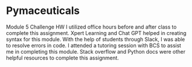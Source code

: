 # Pymaceuticals
Module 5 Challenge HW
I utilized office hours before and after class to complete this assignment.
Xpert Learning and Chat GPT helped in creating syntax for this module.
With the help of students through Slack, I was able to resolve errors in code.
I attended a tutoring session with BCS to assist me in completing this module.
Stack overflow and Python docs were other helpful resources to complete this assignment.
